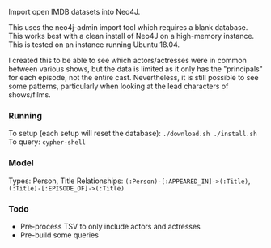Import open IMDB datasets into Neo4J.

This uses the neo4j-admin import tool which requires a blank database. This works best with a clean install of Neo4J on a high-memory instance. This is tested on an instance running Ubuntu 18.04.

I created this to be able to see which actors/actresses were in common between various shows, but the data is limited as it only has the "principals" for each episode, not the entire cast. Nevertheless, it is still possible to see some patterns, particularly when looking at the lead characters of shows/films.


### Running
To setup (each setup will reset the database):
`
./download.sh
./install.sh
`
To query:
`
cypher-shell
`

### Model
Types: Person, Title
Relationships: `(:Person)-[:APPEARED_IN]->(:Title)`, `(:Title)-[:EPISODE_OF]->(:Title)`

### Todo
* Pre-process TSV to only include actors and actresses
* Pre-build some queries
